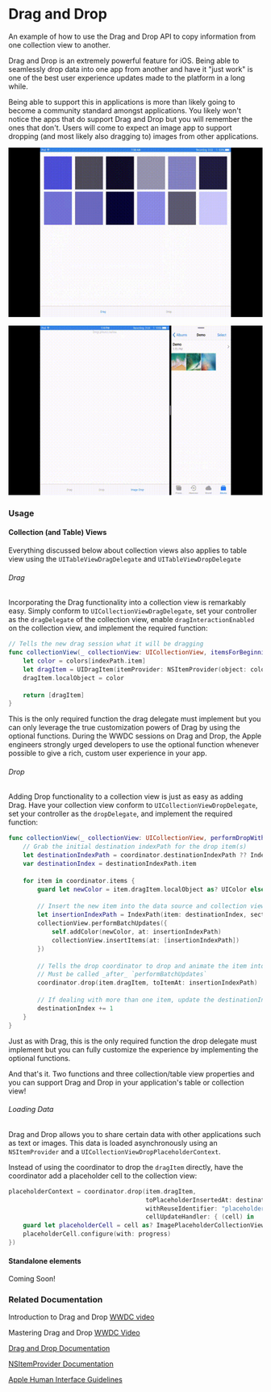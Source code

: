 # Drag and Drop

An example of how to use the Drag and Drop API to copy information from one collection view to another.

Drag and Drop is an extremely powerful feature for iOS.  Being able to seamlessly drop data into one app from another and have it "just work" is one of the best user experience updates made to the platform in a long while.

Being able to support this in applications is more than likely going to become a community standard amongst applications.  You likely won't notice the apps that do support Drag and Drop but you will remember the ones that don't.  Users will come to expect an image app to support dropping (and most likely also dragging to) images from other applications.

![sample](multi_drag_drop.gif)

![sample](image_drop.gif)

### Usage
#### Collection (and Table) Views

Everything discussed below about collection views also applies to table view using the `UITableViewDragDelegate` and `UITableViewDropDelegate`
###### Drag
Incorporating the Drag functionality into a collection view is remarkably easy.  Simply conform to `UICollectionViewDragDelegate`, set your controller as the `dragDelegate` of the collection view, enable `dragInteractionEnabled` on the collection view, and implement the required function:
```swift
// Tells the new drag session what it will be dragging
func collectionView(_ collectionView: UICollectionView, itemsForBeginning session: UIDragSession, at indexPath: IndexPath) -> [UIDragItem] {
    let color = colors[indexPath.item]
    let dragItem = UIDragItem(itemProvider: NSItemProvider(object: color))
    dragItem.localObject = color

    return [dragItem]
}
```
This is the only required function the drag delegate must implement but you can only leverage the true customization powers of Drag by using the optional functions.  During the WWDC sessions on Drag and Drop, the Apple engineers strongly urged developers to use the optional function whenever possible to give a rich, custom user experience in your app.

###### Drop
Adding Drop functionality to a collection view is just as easy as adding Drag.  Have your collection view conform to `UICollectionViewDropDelegate`, set your controller as the `dropDelegate`, and implement the required function:
```swift
func collectionView(_ collectionView: UICollectionView, performDropWith coordinator: UICollectionViewDropCoordinator) {
    // Grab the initial destination indexPath for the drop item(s)
    let destinationIndexPath = coordinator.destinationIndexPath ?? IndexPath(item: 0, section: 0)
    var destinationIndex = destinationIndexPath.item

    for item in coordinator.items {
        guard let newColor = item.dragItem.localObject as? UIColor else { continue }

        // Insert the new item into the data source and collection view
        let insertionIndexPath = IndexPath(item: destinationIndex, section: 0)
        collectionView.performBatchUpdates({
            self.addColor(newColor, at: insertionIndexPath)
            collectionView.insertItems(at: [insertionIndexPath])
        })

        // Tells the drop coordinator to drop and animate the item into the `insertionIndexPath`
        // Must be called _after_ `performBatchUpdates`
        coordinator.drop(item.dragItem, toItemAt: insertionIndexPath)

        // If dealing with more than one item, update the destinationIndex by 1
        destinationIndex += 1
    }
}
```
Just as with Drag, this is the only required function the drop delegate must implement but you can fully customize the experience by implementing the optional functions.

And that's it.  Two functions and three collection/table view properties and you can support Drag and Drop in your application's table or collection view!

###### Loading Data
Drag and Drop allows you to share certain data with other applications such as text or images.  This data is loaded asynchronously using an `NSItemProvider` and a `UICollectionViewDropPlaceholderContext`.  

Instead of using the coordinator to drop the `dragItem` directly, have the coordinator add a placeholder cell to the collection view:
```swift
placeholderContext = coordinator.drop(item.dragItem,
                                      toPlaceholderInsertedAt: destinationIndexPath,
                                      withReuseIdentifier: "placeholderCell",
                                      cellUpdateHandler: { (cell) in
    guard let placeholderCell = cell as? ImagePlaceholderCollectionViewCell else { return }
    placeholderCell.configure(with: progress)
})
```

#### Standalone elements
Coming Soon!

### Related Documentation
Introduction to Drag and Drop [WWDC video](https://developer.apple.com/videos/play/wwdc2017/203/)

Mastering Drag and Drop [WWDC Video](https://developer.apple.com/videos/play/wwdc2017/213/)

[Drag and Drop Documentation](https://developer.apple.com/documentation/uikit/drag_and_drop)

[NSItemProvider Documentation](https://developer.apple.com/documentation/foundation/nsitemprovider)

[Apple Human Interface Guidelines](https://developer.apple.com/ios/human-interface-guidelines/interaction/drag-and-drop/)
